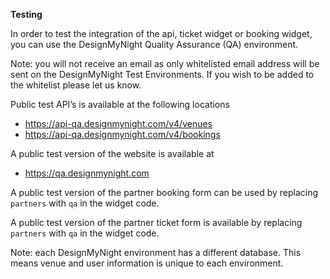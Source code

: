 **Testing**

In order to test the integration of the api, ticket widget or booking widget, you can use the DesignMyNight Quality Assurance (QA) environment.  

Note: you will not receive an email as only whitelisted email address will be sent on the DesignMyNight Test Environments.   If you wish to be added to the whitelist please let us know.

Public test API’s is available at the following locations 
- https://api-qa.designmynight.com/v4/venues
- https://api-qa.designmynight.com/v4/bookings

A public test version of the website is available at
- https://qa.designmynight.com

A public test version of the partner booking form can be used by replacing `partners` with `qa` in the widget code.

A public test version of the partner ticket form is available by replacing `partners` with `qa` in the widget code.

Note: each DesignMyNight environment has a different database.  This means venue and user information is unique to each environment.
